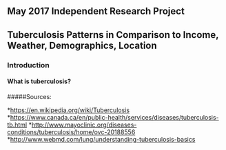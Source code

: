 ## May 2017 Independent Research Project 

## Tuberculosis Patterns in Comparison to Income, Weather, Demographics, Location

### Introduction

#### What is tuberculosis?


#####Sources: 

*https://en.wikipedia.org/wiki/Tuberculosis
*https://www.canada.ca/en/public-health/services/diseases/tuberculosis-tb.html
*http://www.mayoclinic.org/diseases-conditions/tuberculosis/home/ovc-20188556
*http://www.webmd.com/lung/understanding-tuberculosis-basics
